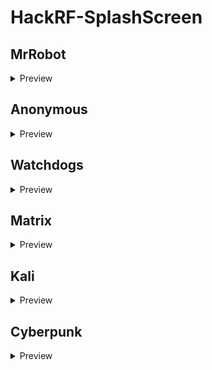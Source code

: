 # HackRF-SplashScreen
## MrRobot
<details>
  <summary>Preview</summary>
  ![11](./Copy_to_SD/MrRobot_1.bmp)
  ![12](./Copy_to_SD/MrRobot_2.bmp)
  ![13](./Copy_to_SD/MrRobot_3.bmp)
  ![14](./Copy_to_SD/MrRobot_4.bmp)
  ![15](./Copy_to_SD/MrRobot_5.bmp)
  ![16](./Copy_to_SD/MrRobot_6.bmp)
  ![17](./Copy_to_SD/MrRobot_7.bmp)
  ![18](./Copy_to_SD/MrRobot_8.bmp)
  ![19](./Copy_to_SD/MrRobot_9.bmp)
</details>

## Anonymous
<details>
  <summary>Preview</summary>
  ![21](./Copy_to_SD/Anonymous_1.bmp)
  ![22](./Copy_to_SD/Anonymous_2.bmp)
  ![23](./Copy_to_SD/Anonymous_3.bmp)
  ![24](./Copy_to_SD/Anonymous_4.bmp)
</details>

## Watchdogs
<details>
  <summary>Preview</summary>
  ![31](./Copy_to_SD/WatchDogs_1.bmp)
  ![32](./Copy_to_SD/WatchDogs_2.bmp)
  ![33](./Copy_to_SD/WatchDogs_3.bmp)
  ![34](./Copy_to_SD/WatchDogs_4.bmp)
  ![35](./Copy_to_SD/WatchDogs_5.bmp)
  ![36](./Copy_to_SD/WatchDogs_6.bmp)
  ![37](./Copy_to_SD/WatchDogs_7.bmp)
  </details>

## Matrix
  <details>
  <summary>Preview</summary>
  ![41](./Copy_to_SD/Matrix_1.bmp)
  ![42](./Copy_to_SD/Matrix_2.bmp)
    </details>

## Kali
<details>
  <summary>Preview</summary>
  ![51](./Copy_to_SD/Kali_1.bmp)
  ![52](./Copy_to_SD/Kali_2.bmp)
  ![53](./Copy_to_SD/Kali_3.bmp)
  ![54](./Copy_to_SD/Kali_4.bmp)
  </details>

## Cyberpunk
<details>
  <summary>Preview</summary>
  ![61](./Copy_to_SD/Cyberpunk_1.bmp)
  </details>

